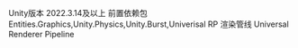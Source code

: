 Unity版本 2022.3.14及以上
前置依赖包 Entities.Graphics,Unity.Physics,Unity.Burst,Univerisal RP
渲染管线 Universal Renderer Pipeline
